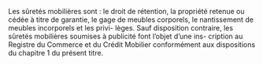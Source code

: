 Les sûretés mobilières sont : le droit de rétention, la propriété retenue ou cédée à titre
de garantie, le gage de meubles corporels, le nantissement de meubles incorporels et les privi-
lèges.
Sauf disposition contraire, les sûretés mobilières soumises à publicité font
l’objet d’une ins- cription au Registre du Commerce et du Crédit Mobilier
conformément aux dispositions du chapitre 1 du présent titre.